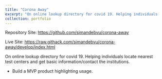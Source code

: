 ```yaml
---
title: "Corona Away"
excerpt: "On online lookup directory for covid 19. Helping individuals locate nearest test centers and get basic information/contact the institutions.<br/><img src='/images/500x300.png'>"
collection: portfolio
---
```


Repository Site: https://github.com/simandebvu/corona-away

Live Site: https://raw.githack.com/simandebvu/corona-away/develop/index.html

On online lookup directory for covid 19. Helping individuals locate nearest test centers and get basic information/contact the institutions.

- Build a MVP product highlighting usage.




